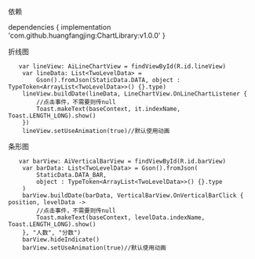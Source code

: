 依赖

dependencies {
	        implementation 'com.github.huangfangjing:ChartLibrary:v1.0.0'
	}


折线图

       var lineView: AiLineChartView = findViewById(R.id.lineView)
        var lineData: List<TwoLevelData> =
            Gson().fromJson(StaticData.DATA, object : TypeToken<ArrayList<TwoLevelData>>() {}.type)
        lineView.buildDate(lineData, LineChartView.OnLineChartListener {
            //点击事件，不需要则传null
            Toast.makeText(baseContext, it.indexName, Toast.LENGTH_LONG).show()
        })
        lineView.setUseAnimation(true)//默认使用动画



条形图

       var barView: AiVerticalBarView = findViewById(R.id.barView)
        var barData: List<TwoLevelData> = Gson().fromJson(
            StaticData.DATA_BAR,
            object : TypeToken<ArrayList<TwoLevelData>>() {}.type
        )
        barView.buildDate(barData, VerticalBarView.OnVerticalBarClick { position, levelData ->
            //点击事件，不需要则传null
            Toast.makeText(baseContext, levelData.indexName, Toast.LENGTH_LONG).show()
        }, "人数", "分数")
        barView.hideIndicate()
        barView.setUseAnimation(true)//默认使用动画
